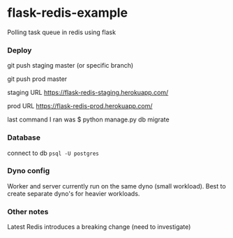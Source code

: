 # flask-redis-example

Polling task queue in redis using flask

### Deploy

git push staging master (or specific branch)

git push prod master

staging URL https://flask-redis-staging.herokuapp.com/

prod URL https://flask-redis-prod.herokuapp.com/

last command I ran was \$ python manage.py db migrate

### Database

connect to db `psql -U postgres`

### Dyno config

Worker and server currently run on the same dyno (small workload). Best to create separate dyno's for heavier workloads.

### Other notes

Latest Redis introduces a breaking change (need to investigate)
